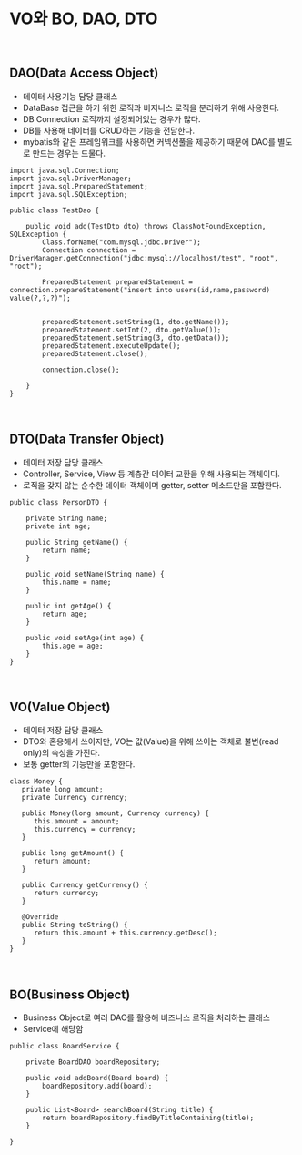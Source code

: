 # VO와 BO, DAO, DTO

<br>

## DAO(Data Access Object)
- 데이터 사용기능 담당 클래스
- DataBase 접근을 하기 위한 로직과 비지니스 로직을 분리하기 위해 사용한다.
- DB Connection 로직까지 설정되어있는 경우가 많다.
- DB를 사용해 데이터를 CRUD하는 기능을 전담한다.
- mybatis와 같은 프레임워크를 사용하면 커넥션풀을 제공하기 때문에 DAO를 별도로 만드는 경우는 드물다.
```
import java.sql.Connection;
import java.sql.DriverManager;
import java.sql.PreparedStatement;
import java.sql.SQLException;

public class TestDao {

    public void add(TestDto dto) throws ClassNotFoundException, SQLException {
        Class.forName("com.mysql.jdbc.Driver");
        Connection connection = DriverManager.getConnection("jdbc:mysql://localhost/test", "root", "root");

        PreparedStatement preparedStatement = connection.prepareStatement("insert into users(id,name,password) value(?,?,?)");


        preparedStatement.setString(1, dto.getName());
        preparedStatement.setInt(2, dto.getValue());
        preparedStatement.setString(3, dto.getData());
        preparedStatement.executeUpdate();
        preparedStatement.close();
        
        connection.close();

    }
}
```

<br>

## DTO(Data Transfer Object)
- 데이터 저장 담당 클래스
- Controller, Service, View 등 계층간 데이터 교환을 위해 사용되는 객체이다.
- 로직을 갖지 않는 순수한 데이터 객체이며 getter, setter 메소드만을 포함한다.
```
public class PersonDTO {

    private String name;
    private int age;

    public String getName() {
        return name;
    }

    public void setName(String name) {
        this.name = name;
    }

    public int getAge() {
        return age;
    }

    public void setAge(int age) {
        this.age = age;
    }
}
```

<br>

## VO(Value Object)
- 데이터 저장 담당 클래스
- DTO와 혼용해서 쓰이지만, VO는 값(Value)을 위해 쓰이는 객체로 불변(read only)의 속성을 가진다.
- 보통 getter의 기능만을 포함한다.
```
class Money {
   private long amount;
   private Currency currency;

   public Money(long amount, Currency currency) {
      this.amount = amount;
      this.currency = currency;
   }

   public long getAmount() {
      return amount;
   }

   public Currency getCurrency() {
      return currency;
   }

   @Override
   public String toString() {
      return this.amount + this.currency.getDesc();
   }
}
```

<br>

## BO(Business Object)
- Business Object로 여러 DAO를 활용해 비즈니스 로직을 처리하는 클래스
- Service에 해당함
```
public class BoardService {

    private BoardDAO boardRepository;

    public void addBoard(Board board) {
        boardRepository.add(board);
    }

    public List<Board> searchBoard(String title) {
        return boardRepository.findByTitleContaining(title);
    }

}
```
